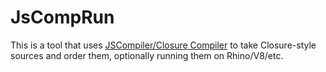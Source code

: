 # JsCompRun

This is a tool that uses
[JSCompiler/Closure Compiler](closure-compiler.googlecode.com) 
to take Closure-style sources and order them, optionally running them on Rhino/V8/etc.
